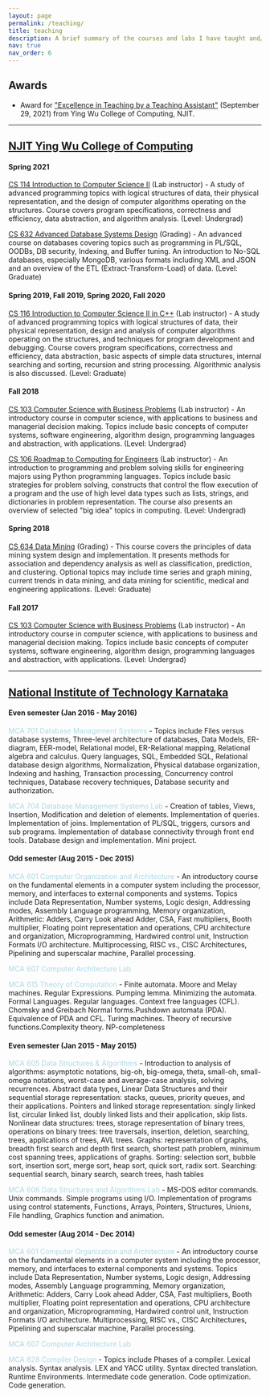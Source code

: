 ```yaml
---
layout: page
permalink: /teaching/
title: teaching
description: A brief summary of the courses and labs I have taught and/or graded as a Teaching Assistant (Fall 2017 to Spring 2021) at NJIT and as an Assistant Lecturer (2014-2016) at NITK. 
nav: true
nav_order: 6
---
```


## Awards

- Award for ["Excellence in Teaching by a Teaching Assistant"](https://drive.google.com/file/d/1D7n-tjCUl91EHg6Gwo4uMF5T1N8--eZ_/view?usp=sharing) (September 29, 2021) from Ying Wu College of Computing, NJIT.

---

## [NJIT Ying Wu College of Computing](https://computing.njit.edu/)

#### Spring 2021

[CS 114 Introduction to Computer Science II](https://catalog.njit.edu/undergraduate/computing-sciences/computer-science/#coursestext) (Lab instructor) - A study of advanced programming topics with logical structures of data, their physical representation, and the design of computer algorithms operating on the structures. Course covers program specifications, correctness and efficiency, data abstraction, and algorithm analysis. (Level: Undergrad)

[CS 632 Advanced Database Systems Design](https://web.njit.edu/~geller/632/syllabus2020springV12.htm) (Grading) - An advanced course on databases covering topics such as programming in PL/SQL, OODBs, DB security, Indexing, and Buffer tuning. An introduction to No-SQL databases, especially MongoDB, various formats including XML and JSON and an overview of the ETL (Extract-Transform-Load) of data. (Level: Graduate)

#### Spring 2019, Fall 2019, Spring 2020, Fall 2020

[CS 116 Introduction to Computer Science II in C++](https://catalog.njit.edu/undergraduate/computing-sciences/computer-science/#coursestext) (Lab instructor) - A study of advanced programming topics with logical structures of data, their physical representation, design and analysis of computer algorithms operating on the structures, and techniques for program development and debugging. Course covers program specifications, correctness and efficiency, data abstraction, basic aspects of simple data structures, internal searching and sorting, recursion and string processing. Algorithmic analysis is also discussed. (Level: Graduate)

#### Fall 2018

[CS 103 Computer Science with Business Problems](https://catalog.njit.edu/undergraduate/computing-sciences/computer-science/#coursestext) (Lab instructor) - An introductory course in computer science, with applications to business and managerial decision making. Topics include basic concepts of computer systems, software engineering, algorithm design, programming languages and abstraction, with applications. (Level: Undergrad)

[CS 106 Roadmap to Computing for Engineers](https://catalog.njit.edu/undergraduate/computing-sciences/computer-science/#coursestext) (Lab instructor) - An introduction to programming and problem solving skills for engineering majors using Python programming languages. Topics include basic strategies for problem solving, constructs that control the flow execution of a program and the use of high level data types such as lists, strings, and dictionaries in problem representation. The course also presents an overview of selected "big idea" topics in computing. (Level: Undergrad)

#### Spring 2018

[CS 634 Data Mining](https://web.njit.edu/cs734/634syllabus.html) (Grading) - This course covers the principles of data mining system design and implementation. It presents methods for association and dependency analysis as well as classification, prediction, and clustering. Optional topics may include time series and graph mining, current trends in data mining, and data mining for scientific, medical and engineering applications. (Level: Graduate)

#### Fall 2017

[CS 103 Computer Science with Business Problems](https://catalog.njit.edu/undergraduate/computing-sciences/computer-science/#coursestext) (Lab instructor) - An introductory course in computer science, with applications to business and managerial decision making. Topics include basic concepts of computer systems, software engineering, algorithm design, programming languages and abstraction, with applications. (Level: Undergrad)

---

## [National Institute of Technology Karnataka](https://www.nitk.ac.in/)

#### Even semester (Jan 2016 - May 2016)

<span style="color:lightblue">MCA 701 Database Management Systems</span> - Topics include Files versus database systems, Three-level architecture of databases, Data Models, ER-diagram, EER-model, Relational model, ER-Relational mapping, Relational algebra and calculus. Query languages, SQL, Embedded SQL, Relational database design algorithms, Normalization, Physical database organization, Indexing and hashing, Transaction processing, Concurrency control techniques, Database recovery techniques, Database security and authorization.

<span style="color:lightblue">MCA 704 Database Management Systems Lab</span> - Creation of tables, Views, Insertion, Modification and deletion of elements. Implementation of queries. Implementation of joins. Implementation of PL/SQL, triggers, cursors and sub programs. Implementation of database connectivity through front end tools. Database design and implementation. Mini project.

#### Odd semester (Aug 2015 - Dec 2015)

<span style="color:lightblue">MCA 601 Computer Organization and Architecture</span> - An introductory course on the fundamental elements in a computer system including the processor, memory, and interfaces to external components and systems. Topics include Data Representation, Number systems, Logic design, Addressing modes, Assembly Language programming, Memory organization, Arithmetic: Adders, Carry Look ahead Adder, CSA, Fast multipliers, Booth multiplier, Floating point representation and operations, CPU architecture and organization, Microprogramming, Hardwired control unit, Instruction Formats I/O architecture. Multiprocessing, RISC vs., CISC Architectures, Pipelining and superscalar machine, Parallel processing.

<span style="color:lightblue">MCA 607 Computer Architecture Lab</span> 

<span style="color:lightblue">MCA 615 Theory of Computation</span> - Finite automata. Moore and Melay machines. Regular Expressions. Pumping lemma. Minimizing the automata.
Formal Languages. Regular languages. Context free languages (CFL). Chomsky and Greibach Normal forms.Pushdown automata (PDA). Equivalence of PDA and CFL. Turing machines. Theory of recursive functions.Complexity theory. NP-completeness

#### Even semester (Jan 2015 - May 2015)

<span style="color:lightblue">MCA 605 Data Structures & Algorithms</span> - Introduction to analysis of algorithms: asymptotic notations, big-oh, big-omega, theta, small-oh, small-omega notations, worst-case and average-case analysis, solving recurrences. Abstract data types, Linear Data Structures and their sequential storage representation: stacks, queues, priority queues, and their applications. Pointers and linked storage representation: singly linked list, circular linked list, doubly linked lists and their application, skip lists. Nonlinear data structures: trees, storage representation of binary trees, operations on binary trees: tree traversals, insertion, deletion, searching, trees, applications of trees, AVL trees. Graphs: representation of graphs, breadth first search and depth first search, shortest path problem, minimum cost spanning trees, applications of graphs. Sorting: selection sort, bubble sort, insertion sort, merge sort, heap sort, quick sort, radix sort. Searching: sequential search, binary search, search trees, hash tables

<span style="color:lightblue">MCA 606 Data Structures and Algorithms Lab</span> - MS-DOS editor commands. Unix commands. Simple programs using I/O. Implementation of programs using control statements, Functions, Arrays, Pointers, Structures, Unions, File handling, Graphics function and animation.

#### Odd semester (Aug 2014 - Dec 2014)

<span style="color:lightblue">MCA 601 Computer Organization and Architecture</span> - An introductory course on the fundamental elements in a computer system including the processor, memory, and interfaces to external components and systems. Topics include Data Representation, Number systems, Logic design, Addressing modes, Assembly Language programming, Memory organization, Arithmetic: Adders, Carry Look ahead Adder, CSA, Fast multipliers, Booth multiplier, Floating point representation and operations, CPU architecture and organization, Microprogramming, Hardwired control unit, Instruction Formats I/O architecture. Multiprocessing, RISC vs., CISC Architectures, Pipelining and superscalar machine, Parallel processing.

<span style="color:lightblue">MCA 607 Computer Architecture Lab</span> 

<span style="color:lightblue">MCA 828 Compiler Design</span> - Topics include Phases of a compiler. Lexical analysis. Syntax analysis. LEX and YACC utility. Syntax directed translation. Runtime Environments. Intermediate code generation. Code optimization. Code generation.


